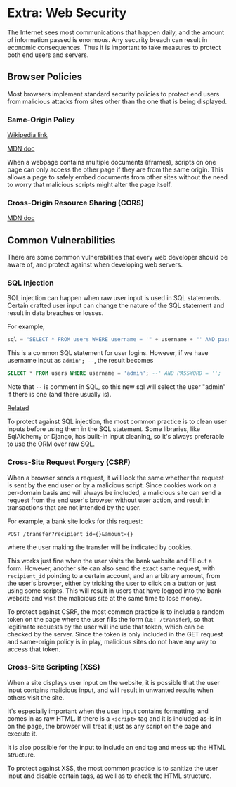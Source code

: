 # Extra: Web Security

The Internet sees most communications that happen daily,
and the amount of information passed is enormous.
Any security breach can result in economic consequences.
Thus it is important to take measures to protect both end users and servers.

## Browser Policies

Most browsers implement standard security policies
to protect end users from malicious attacks from sites
other than the one that is being displayed.

### Same-Origin Policy

[Wikipedia link](https://en.wikipedia.org/wiki/Same-origin_policy)

[MDN doc](https://developer.mozilla.org/en-US/docs/Web/Security/Same-origin_policy)

When a webpage contains multiple documents (iframes),
scripts on one page can only access the other page if they are from the same origin.
This allows a page to safely embed documents from other sites
without the need to worry that malicious scripts might alter the page itself.

### Cross-Origin Resource Sharing (CORS)

[MDN doc](https://developer.mozilla.org/en-US/docs/Web/HTTP/CORS)

## Common Vulnerabilities

There are some common vulnerabilities that every web developer should be aware of,
and protect against when developing web servers.

### SQL Injection

SQL injection can happen when raw user input is used in SQL statements.
Certain crafted user input can change the nature of the SQL statement and result in data breaches or losses.

For example,

```python
sql = "SELECT * FROM users WHERE username = '" + username + "' AND password = '" + password + "';"
```

This is a common SQL statement for user logins.
However, if we have username input as `admin'; --`,
the result becomes

```sql
SELECT * FROM users WHERE username = 'admin'; --' AND PASSWORD = '';
```

Note that `--` is comment in SQL,
so this new sql will select the user "admin" if there is one (and there usually is).

[Related](https://beta.companieshouse.gov.uk/company/10542519)

To protect against SQL injection,
the most common practice is to clean user inputs before using them in the SQL statement.
Some libraries, like SqlAlchemy or Django, has built-in input cleaning,
so it's always preferable to use the ORM over raw SQL.

### Cross-Site Request Forgery (CSRF)

When a browser sends a request,
it will look the same whether the request is sent by the end user or by a malicious script.
Since cookies work on a per-domain basis and will always be included,
a malicious site can send a request from the end user's browser without user action,
and result in transactions that are not intended by the user.

For example, a bank site looks for this request:

```
POST /transfer?recipient_id={}&amount={}
```

where the user making the transfer will be indicated by cookies.

This works just fine when the user visits the bank website and fill out a form.
However, another site can also send the exact same request,
with `recipient_id` pointing to a certain account, and an arbitrary amount,
from the user's browser,
either by tricking the user to click on a button or just using some scripts.
This will result in users that have logged into the bank website
and visit the malicious site at the same time to lose money.

To protect against CSRF,
the most common practice is to include a random token on the page
where the user fills the form (`GET /transfer`),
so that legitimate requests by the user will include that token,
which can be checked by the server.
Since the token is only included in the GET request and same-origin policy is in play,
malicious sites do not have any way to access that token.

### Cross-Site Scripting (XSS)

When a site displays user input on the website,
it is possible that the user input contains malicious input,
and will result in unwanted results when others visit the site.

It's especially important when the user input contains formatting,
and comes in as raw HTML.
If there is a `<script>` tag and it is included as-is in on the page,
the browser will treat it just as any script on the page and execute it.

It is also possible for the input to include an end tag and mess up the HTML structure.

To protect against XSS,
the most common practice is to sanitize the user input and disable certain tags,
as well as to check the HTML structure.
